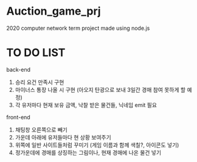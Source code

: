 # Auction_game_prj

2020 computer network term project made using node.js

# TO DO LIST
back-end
1. 승리 요건 만족시 구현
2. 마이너스 통장 나올 시 구현 (아오지 탄광으로 보내 3일간 경매 참여 못하게 할 예정)
3. 각 유저마다 현재 보유 금액, 낙찰 받은 물건들, 닉네임 emit 필요

front-end
1. 채팅창 오른쪽으로 빼기
2. 가운데 아래에 유저들마다 현 상황 보여주기
3. 위쪽에 일반 사이트들처럼 꾸미기 (게임 이름과 함께 색칠?, 아이콘도 넣기)
4. 정가운데에 경매를 상징하는 그림이나, 현재 경매에 나온 물건 넣기

